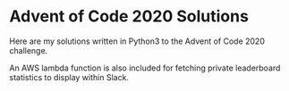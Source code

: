 # Advent of Code 2020 Solutions

Here are my solutions written in Python3 to the Advent of Code 2020 challenge.  

An AWS lambda function is also included for fetching private leaderboard statistics to display within Slack.
